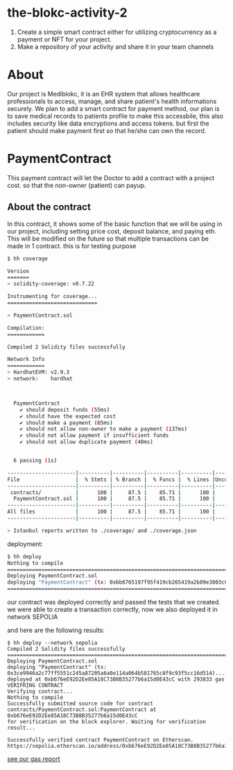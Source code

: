 # the-blokc-activity-2

1.  Create a simple smart contract either for utilizing cryptocurrency as a payment or NFT for your project.
2.  Make a repository of your activity and share it in your team channels

# About

Our project is Mediblokc, it is an EHR system that allows healthcare professionals to access, manage, and share patient's health informations securely. We plan to add a smart contract for payment method, our plan is to save medical records to patients profile to make this accessbile, this also includes security like data encryptions and access tokens. but first the patient should make payment first so that he/she can own the record.

# PaymentContract

This payment contract will let the Doctor to add a contract with a project cost. so that the non-owner (patient) can payup.

## About the contract

In this contract, it shows some of the basic function that we will be using in our project, including setting price cost, deposit balance, and paying eth. This will be modified on the future so that multiple transactions can be made in 1 contract. this is for testing purpose

```bash
$ hh coverage

Version
=======
> solidity-coverage: v0.7.22

Instrumenting for coverage...
=============================

> PaymentContract.sol

Compilation:
============

Compiled 2 Solidity files successfully

Network Info
============
> HardhatEVM: v2.9.3
> network:    hardhat



  PaymentContract
    ✔ should deposit funds (55ms)
    ✔ should have the expected cost
    ✔ should make a payment (65ms)
    ✔ should not allow non-owner to make a payment (137ms)
    ✔ should not allow payment if insufficient funds
    ✔ should not allow duplicate payment (40ms)


  6 passing (1s)

----------------------|----------|----------|----------|----------|----------------|
File                  |  % Stmts | % Branch |  % Funcs |  % Lines |Uncovered Lines |
----------------------|----------|----------|----------|----------|----------------|
 contracts/           |      100 |     87.5 |    85.71 |      100 |                |
  PaymentContract.sol |      100 |     87.5 |    85.71 |      100 |                |
----------------------|----------|----------|----------|----------|----------------|
All files             |      100 |     87.5 |    85.71 |      100 |                |
----------------------|----------|----------|----------|----------|----------------|

> Istanbul reports written to ./coverage/ and ./coverage.json
```

deployment:

```bash
$ hh deploy
Nothing to compile
=================================================================================
Deploying PaymentContract.sol
deploying "PaymentContract" (tx: 0xbb6765197f95f419cb265419a2b89e3803c0fc706771616c6dbf1fc7e692ffd4)...: deployed at 0x5FbDB2315678afecb367f032d93F642f64180aa3 with 293751 gas
=================================================================================
```

our contract was deployed correctly and passed the tests that we created. we were able to create a transaction correctly, now we also deployed it in network SEPOLIA

and here are the following results:

```
$ hh deploy --network sepolia
Compiled 2 Solidity files successfully
=================================================================================
Deploying PaymentContract.sol
deploying "PaymentContract" (tx: 0x3ce9946a2c77ff5551c245a87205a6a0e114a064b581765c8f9c93f5cc16d514)...: deployed at 0xb676eE92D2Ee85A18C73B8B35277b6a15d0E43cC with 293833 gas
VERIFRING CONTRACT
Verifying contract...
Nothing to compile
Successfully submitted source code for contract
contracts/PaymentContract.sol:PaymentContract at 0xb676eE92D2Ee85A18C73B8B35277b6a15d0E43cC
for verification on the block explorer. Waiting for verification result...

Successfully verified contract PaymentContract on Etherscan.
https://sepolia.etherscan.io/address/0xb676eE92D2Ee85A18C73B8B35277b6a15d0E43cC#code
```

[see our gas report](https://github.com/VanVasquez/the-blokc-activity-2/blob/main/SmartContract/gas-reporter.txt)
